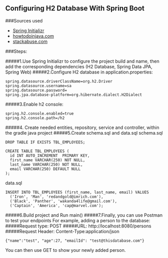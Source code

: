## Configuring H2 Database With Spring Boot

###Sources used

* [Spring Initializr](https://start.spring.io/)
* [howtodoinjava.com](https://howtodoinjava.com/spring-boot2/h2-database-example/)
* [stackabuse.com](https://stackabuse.com/integrating-h2-database-with-spring-boot/)

###Steps:

#####1.Use Spring Initializr to configure the project build and name, then add the corresponding dependencies (H2 Database, Spring Data JPA, Spring Web)
#####2.Configure H2 database in application.properties:
```spring.datasource.url=jdbc:h2:mem:testdb
spring.datasource.driverClassName=org.h2.Driver
spring.datasource.username=sa
spring.datasource.password=
spring.jpa.database-platform=org.hibernate.dialect.H2Dialect
```
#####3.Enable h2 console:
```
spring.h2.console.enabled=true
spring.h2.console.path=/h2
```
#####4. Create needed entities, repository, service and controller, within the gradle java project
#####5.Create schema.sql and data.sql
schema.sql
```
DROP TABLE IF EXISTS TBL_EMPLOYEES;
  
CREATE TABLE TBL_EMPLOYEES (
  id INT AUTO_INCREMENT  PRIMARY KEY,
  first_name VARCHAR(250) NOT NULL,
  last_name VARCHAR(250) NOT NULL,
  email VARCHAR(250) DEFAULT NULL
);
```
data.sql
```
INSERT INTO TBL_EMPLOYEES (first_name, last_name, email) VALUES
  ('Iron', 'Man', 'redandgold@imrich.com'),
  ('Black', 'Panther', 'wakanda4life@gmail.com'),
  ('Captain', 'America', 'cap@marvel.com');
```
#####6.Build project and Run main()
#####7.Finally, you can use Postman to test your endpoints
For example, adding a person to the database:
#####Request type: POST
#####URL:  http://localhost:8080/persons
#####Request Header: Content-Type:application/json
```
{"name":"test", "age":27, "emailId": "test@thisdatabase.com"}
```
You can then use GET to show your newly added person.